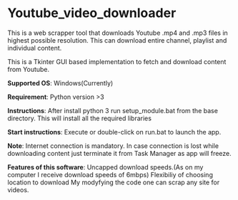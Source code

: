 # Youtube_video_downloader
This is a web scrapper tool that downloads Youtube .mp4 and .mp3 files in highest possible resolution. This can download entire channel, playlist and individual content.

This is a Tkinter GUI based implementation to fetch and download content from Youtube.

<b>Supported OS</b>:
Windows(Currently)

<b>Requirement</b>:
Python version >3

<b>Instructions</b>:
After install python 3 run setup_module.bat from the base directory.
This will install all the required libraries

<b>Start instructions</b>:
Execute or double-click on run.bat to launch the app.

<b>Note</b>:
Internet connection is mandatory.
In case connection is lost while downloading content just terminate it from Task Manager as app will freeze.

<b>Features of this software</b>:
Uncapped download speeds.(As on my computer I receive download speeds of 6mbps)
Flexibiliy of choosing location to download
My modyfying the code one can scrap any site for videos.
